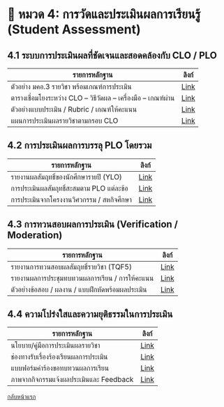# 📘 หมวด 4: การวัดและประเมินผลการเรียนรู้ (Student Assessment)

## 4.1 ระบบการประเมินผลที่ชัดเจนและสอดคล้องกับ CLO / PLO

| รายการหลักฐาน | ลิงก์ |
|----------------|-------|
| ตัวอย่าง มคอ.3 รายวิชา พร้อมเกณฑ์การประเมิน | [Link]() |
| ตารางเชื่อมโยงระหว่าง CLO – วิธีวัดผล – เครื่องมือ – เกณฑ์ผ่าน | [Link]() |
| ตัวอย่างแบบประเมิน / Rubric / เกณฑ์ให้คะแนน | [Link]() |
| แผนการประเมินผลรายวิชาตามกรอบ CLO | [Link]() |

## 4.2 การประเมินผลการบรรลุ PLO โดยรวม

| รายการหลักฐาน | ลิงก์ |
|----------------|-------|
| รายงานผลสัมฤทธิ์ของนักศึกษารายปี (YLO) | [Link]() |
| การประเมินผลสัมฤทธิ์สะสมตาม PLO แต่ละข้อ | [Link]() |
| การประเมินจากโครงงานวิศวกรรม / สหกิจศึกษา | [Link]() |

## 4.3 การทวนสอบผลการประเมิน (Verification / Moderation)

| รายการหลักฐาน | ลิงก์ |
|----------------|-------|
| รายงานการทวนสอบผลสัมฤทธิ์รายวิชา (TQF5) | [Link]() |
| รายงานผลการประชุมทบทวนผลการเรียน / การให้คะแนน | [Link]() |
| ตัวอย่างข้อสอบ / ผลงาน / แบบฝึกหัดพร้อมผลประเมิน | [Link]() |

## 4.4 ความโปร่งใสและความยุติธรรมในการประเมิน

| รายการหลักฐาน | ลิงก์ |
|----------------|-------|
| นโยบาย/คู่มือการประเมินผลรายวิชา | [Link]() |
| ช่องทางรับเรื่องร้องเรียนผลการประเมิน | [Link]() |
| แบบฟอร์มคำร้องขอทบทวนผลการเรียน | [Link]() |
| ภาพจากกิจกรรมแจ้งผลประเมินและ Feedback | [Link]() |

[กลับหน้าแรก](https://github.com/CPE-RMUTL/.github/blob/main/profile/README.md)
